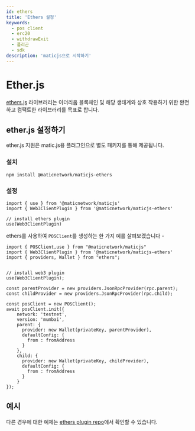 ```yaml
---
id: ethers
title: 'Ethers 설정'
keywords:
  - pos client
  - erc20
  - withdrawExit
  - 폴리곤
  - sdk
description: 'maticjs으로 시작하기'
---
```


# Ether.js

[ethers.js](https://docs.ethers.io/) 라이브러리는 이더리움 블록체인 및 해당 생태계와 상호 작용하기 위한 완전하고 컴팩트한 라이브러리를 목표로 합니다.

## ether.js 설정하기

ether.js 지원은 matic.js용 플러그인으로 별도 패키지를 통해 제공됩니다.

### 설치

```
npm install @maticnetwork/maticjs-ethers

```

### 설정

```
import { use } from '@maticnetwork/maticjs'
import { Web3ClientPlugin } from '@maticnetwork/maticjs-ethers'

// install ethers plugin
use(Web3ClientPlugin)
```

ethers를 사용하여 `POSClient`를 생성하는 한 가지 예를 살펴보겠습니다 -

```
import { POSClient,use } from "@maticnetwork/maticjs"
import { Web3ClientPlugin } from '@maticnetwork/maticjs-ethers'
import { providers, Wallet } from "ethers";


// install web3 plugin
use(Web3ClientPlugin);

const parentProvider = new providers.JsonRpcProvider(rpc.parent);
const childProvider = new providers.JsonRpcProvider(rpc.child);

const posClient = new POSClient();
await posClient.init({
    network: 'testnet',
    version: 'mumbai',
    parent: {
      provider: new Wallet(privateKey, parentProvider),
      defaultConfig: {
        from : fromAddress
      }
    },
    child: {
      provider: new Wallet(privateKey, childProvider),
      defaultConfig: {
        from : fromAddress
      }
    }
});

```

## 예시

다른 경우에 대한 예제는 [ethers plugin repo](https://github.com/maticnetwork/maticjs-ethers)에서 확인할 수 있습니다.
